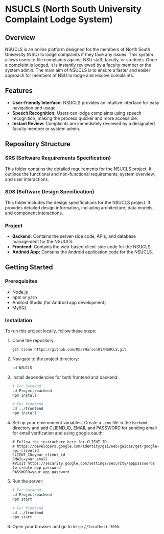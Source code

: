 # NSUCLS (North South University Complaint Lodge System)

## Overview

NSUCLS is an online platform designed for the members of North South University (NSU) to lodge complaints if they face any issues. This system allows users to file complaints against NSU staff, faculty, or students. Once a complaint is lodged, it is instantly reviewed by a faculty member or the system admin. The main aim of NSUCLS is to ensure a faster and easier approach for members of NSU to lodge and resolve complaints.

## Features

- **User-friendly Interface:** NSUCLS provides an intuitive interface for easy navigation and usage.
- **Speech Recognition:** Users can lodge complaints using speech recognition, making the process quicker and more accessible.
- **Instant Review:** Complaints are immediately reviewed by a designated faculty member or system admin.

## Repository Structure


### SRS (Software Requirements Specification)

This folder contains the detailed requirements for the NSUCLS project. It outlines the functional and non-functional requirements, system overview, and user interactions.

### SDS (Software Design Specification)

This folder includes the design specifications for the NSUCLS project. It provides detailed design information, including architecture, data models, and component interactions.

### Project

- **Backend:** Contains the server-side code, APIs, and database management for the NSUCLS.
- **Frontend:** Contains the web-based client-side code for the NSUCLS.
- **Android App:** Contains the Android application code for the NSUCLS.

## Getting Started

### Prerequisites

- Node.js
- npm or yarn
- Android Studio (for Android app development)
- MySQL

### Installation

To run this project locally, follow these steps:

1. Clone the repository:

    ```bash
    git clone https://github.com/OmarHaroon01/NSUCLS.git
    ```

2. Navigate to the project directory:

    ```bash
    cd NSUCLS
    ```

3. Install dependencies for both frontend and backend:

    ```bash
    # For backend
    cd Project/backend
    npm install

    # For frontend
    cd ../frontend
    npm install
    ```

4. Set up your environment variables. Create a `.env` file in the `backend` directory and add CLIEND_ID, EMAIL and PASSWORD for sending email for email verification and using google oauth:

    ```env
    # Follow the instruchere here for CLIENT_ID
    # https://developers.google.com/identity/gsi/web/guides/get-google-api-clientid
    CLIENT_ID=your_client_id 
    EMAIL=your_email
    #Visit https://security.google.com/settings/security/apppasswords to create app password
    PASSWORD=your_app_password
    ```

5. Run the server:

    ```bash
    # For backend
    cd Project/backend
    npm start

    # For frontend
    cd ../frontend
    npm start
    ```

6. Open your browser and go to `http://localhost:3000`.